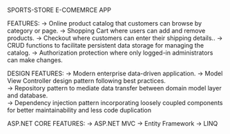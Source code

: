 ﻿SPORTS-STORE E-COMEMRCE APP

FEATURES:
-> Online product catalog that customers can browse by category or page.
-> Shopping Cart where users can add and remove products.
-> Checkout where customers can enter their shipping details..
-> CRUD functions to facilitate persistent data storage for managing the catalog.
-> Authorization protection where only logged-in administrators can make changes.

DESIGN FEATURES:
-> Modern enterprise data-driven application.
-> Model View Controller design pattern following best practices.  
-> Repository pattern to mediate data transfer between domain model layer and database.  
-> Dependency injection pattern incorporating loosely coupled components for better maintainability and less code duplication 

ASP.NET CORE FEATURES:
-> ASP.NET MVC
-> Entity Framework 
-> LINQ 